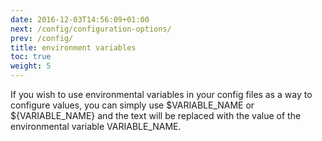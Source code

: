 ```yaml
---
date: 2016-12-03T14:56:09+01:00
next: /config/configuration-options/
prev: /config/
title: environment variables
toc: true
weight: 5
---
```


If you wish to use environmental variables in your config files as a way
to configure values, you can simply use $VARIABLE_NAME or ${VARIABLE_NAME} and the text will be replaced with the value of the environmental variable VARIABLE_NAME.
